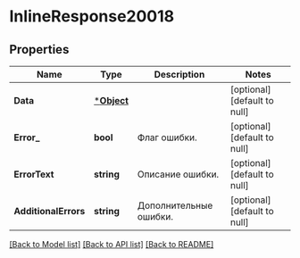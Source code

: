 # InlineResponse20018

## Properties
Name | Type | Description | Notes
------------ | ------------- | ------------- | -------------
**Data** | [***Object**](.md) |  | [optional] [default to null]
**Error_** | **bool** | Флаг ошибки. | [optional] [default to null]
**ErrorText** | **string** | Описание ошибки. | [optional] [default to null]
**AdditionalErrors** | **string** | Дополнительные ошибки. | [optional] [default to null]

[[Back to Model list]](../README.md#documentation-for-models) [[Back to API list]](../README.md#documentation-for-api-endpoints) [[Back to README]](../README.md)

